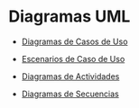 # Diagramas UML


- [Diagramas de Casos de Uso](diagramas_de_casos_de_uso.md)

- [Escenarios de Caso de Uso](escenarios_de_casos_de_uso.md)

- [Diagramas de Actividades ](diagramas_de_actividades.md)

- [Diagramas de Secuencias](diagramas_de_secuencias.md)

